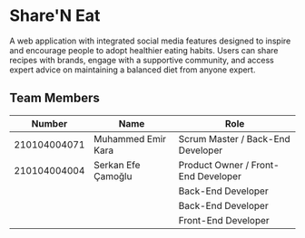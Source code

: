 # Share'N Eat

A web application with integrated social media features designed to inspire and encourage people to adopt healthier eating habits. Users can share recipes with brands, engage with a supportive community, and access expert advice on maintaining a balanced diet from anyone expert.


## Team Members
| Number | Name | Role
| --- | --- | --- |
| 210104004071 | Muhammed Emir Kara | Scrum Master / Back-End Developer 
| 210104004004 | Serkan Efe Çamoğlu | Product Owner / Front-End Developer
|  |  | Back-End Developer
|  |  | Back-End Developer
|  |  | Front-End Developer
